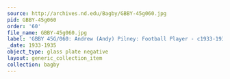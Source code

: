```yaml
---
source: http://archives.nd.edu/Bagby/GBBY-45g060.jpg
pid: GBBY-45g060
order: '60'
file_name: GBBY-45g060.jpg
label: 'GBBY 45G/060: Andrew (Andy) Pilney: Football Player - c1933-1935'
_date: 1933-1935
object_type: glass plate negative
layout: generic_collection_item
collection: bagby
---
```

